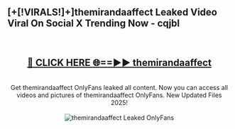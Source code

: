 <h2>[+[!VIRALS!]+]themirandaaffect Leaked Video Viral On Social X Trending Now - cqjbl</h2>
<br>
<div align="center">
<h2><a href="https://libra.edu.pl?themirandaaffect" rel="nofollow">🔴 CLICK HERE 🌐==►► themirandaaffect</a></h2>
<br>
Get themirandaaffect OnlyFans leaked all content. Now you can access all videos and pictures of themirandaaffect OnlyFans. New Updated Files 2025!
<br>
<br>
<a href="https://libra.edu.pl?themirandaaffect" rel="nofollow" data-target="animated-image.originalLink"><img src="https://i.ibb.co.com/WyWwxjT/player-gif2.gif" alt="themirandaaffect Leaked OnlyFans" style="max-width: 100%; display: inline-block;" data-target="animated-image.originalImage"></a>
</div>
<br>
